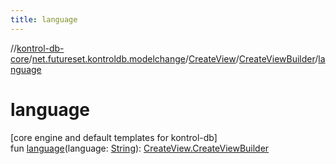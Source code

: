 ```yaml
---
title: language
---
```

//[kontrol-db-core](../../../../index.html)/[net.futureset.kontroldb.modelchange](../../index.html)/[CreateView](../index.html)/[CreateViewBuilder](index.html)/[language](language.html)



# language



[core engine and default templates for kontrol-db]\
fun [language](language.html)(language: [String](https://kotlinlang.org/api/latest/jvm/stdlib/kotlin/-string/index.html)): [CreateView.CreateViewBuilder](index.html)




